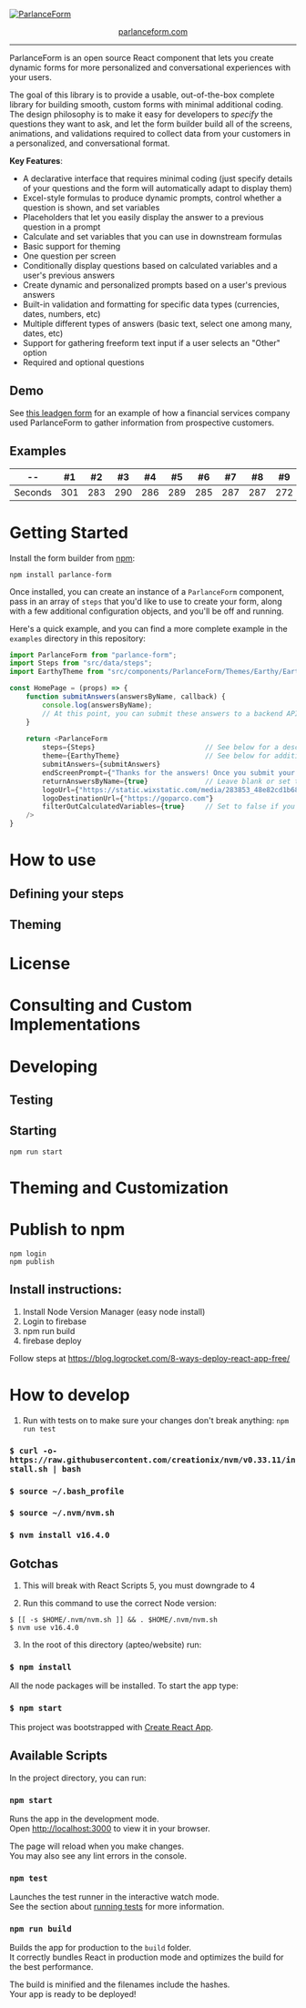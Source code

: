 [![ParlanceForm](https://user-images.githubusercontent.com/3450292/213283532-5eb80fdc-ea52-466c-90ea-a5c355758e63.svg)](https://parlanceform.com)
<p align="center">
  <a href="https://parlanceform.com">parlanceform.com</a>
</p>

---

ParlanceForm is an open source React component that lets you create dynamic forms for more personalized and conversational experiences with your users.

The goal of this library is to provide a usable, out-of-the-box complete library for building smooth, custom forms with minimal additional coding. The design philosophy
is to make it easy for developers to _specify_ the questions they want to ask, and let the form builder build all of the screens, animations, and validations required to
collect data from your customers in a personalized, and conversational format.

**Key Features**:

- A declarative interface that requires minimal coding (just specify details of your questions and the form will automatically adapt to display them)
- Excel-style formulas to produce dynamic prompts, control whether a question is shown, and set variables
- Placeholders that let you easily display the answer to a previous question in a prompt
- Calculate and set variables that you can use in downstream formulas
- Basic support for theming
- One question per screen
- Conditionally display questions based on calculated variables and a user's previous answers
- Create dynamic and personalized prompts based on a user's previous answers
- Built-in validation and formatting for specific data types (currencies, dates, numbers, etc)
- Multiple different types of answers (basic text, select one among many, dates, etc)
- Support for gathering freeform text input if a user selects an "Other" option
- Required and optional questions

## Demo

See [this leadgen form](https://parco-welcome-form.web.app/) for an example of how a financial services
company used ParlanceForm to gather information from prospective customers.

## Examples

 -- | #1 | #2 | #3 | #4 | #5 | #6 | #7 | #8 | #9 | #10 | #11
--- | --- | --- | --- |--- |--- |--- |--- |--- |--- |--- |---
Seconds | 301 | 283 | 290 | 286 | 289 | 285 | 287 | 287 | 272 | 276 | 269

# Getting Started

Install the form builder from [npm](https://www.npmjs.com/package/parlance-form):

`npm install parlance-form`

Once installed, you can create an instance of a `ParlanceForm` component, pass in an array of `steps`
that you'd like to use to create your form, along with a few additional configuration objects, and you'll
be off and running. 

Here's a quick example, and you can find a more complete example in the `examples`
directory in this repository:

```js
import ParlanceForm from "parlance-form";
import Steps from "src/data/steps";
import EarthyTheme from "src/components/ParlanceForm/Themes/Earthy/EarthyTheme";

const HomePage = (props) => {
    function submitAnswers(answersByName, callback) {
        console.log(answersByName);
        // At this point, you can submit these answers to a backend API, save them to a database, stream them to Google Sheets, etc.
    }
    
    return <ParlanceForm
        steps={Steps}                           // See below for a description of how to specify your form's steps
        theme={EarthyTheme}                     // See below for additional information on theming
        submitAnswers={submitAnswers}
        endScreenPrompt={"Thanks for the answers! Once you submit your answers a member of our team will be in touch"}
        returnAnswersByName={true}              // Leave blank or set to false if you want answers returned by id instead of name
        logoUrl={"https://static.wixstatic.com/media/283853_48e82cd1b68b4e24bea453a5d01cf02a~mv2.png"}
        logoDestinationUrl={"https://goparco.com"}
        filterOutCalculatedVariables={true}     // Set to false if you'd like to get a record of any intermediary variables that were calculated
    />
}
```

# How to use

## Defining your steps

## Theming

# License

# Consulting and Custom Implementations

# Developing

## Testing

## Starting
`npm run start`

# Theming and Customization

# Publish to npm

```
npm login
npm publish
```

## Install instructions:
1. Install Node Version Manager (easy node install)
2. Login to firebase
3. npm run build
4. firebase deploy

Follow steps at https://blog.logrocket.com/8-ways-deploy-react-app-free/

# How to develop

1. Run with tests on to make sure your changes don't break anything: `npm run test`

### `$ curl -o- https://raw.githubusercontent.com/creationix/nvm/v0.33.11/install.sh | bash`

### `$ source ~/.bash_profile`

### `$ source ~/.nvm/nvm.sh`

### `$ nvm install v16.4.0`

## Gotchas

1. This will break with React Scripts 5, you must downgrade to 4

2. Run this command to use the correct Node version:

 ```
$ [[ -s $HOME/.nvm/nvm.sh ]] && . $HOME/.nvm/nvm.sh
$ nvm use v16.4.0
```

3. In the root of this directory (apteo/website) run:

### `$ npm install`

All the node packages will be installed. To start the app type:

### `$ npm start`

This project was bootstrapped with [Create React App](https://github.com/facebook/create-react-app).

## Available Scripts

In the project directory, you can run:

### `npm start`

Runs the app in the development mode.\
Open [http://localhost:3000](http://localhost:3000) to view it in your browser.

The page will reload when you make changes.\
You may also see any lint errors in the console.

### `npm test`

Launches the test runner in the interactive watch mode.\
See the section about [running tests](https://facebook.github.io/create-react-app/docs/running-tests) for more information.

### `npm run build`

Builds the app for production to the `build` folder.\
It correctly bundles React in production mode and optimizes the build for the best performance.

The build is minified and the filenames include the hashes.\
Your app is ready to be deployed!